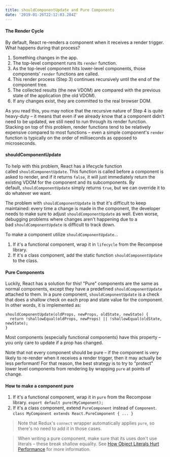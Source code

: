```yaml
---
title: shouldComponentUpdate and Pure Components
date: '2019-01-26T22:12:03.284Z'
---
```


#### The Render Cycle
By default, React re-renders a component when it receives a render trigger. What happens during that process?

1. Something changes in the app.
2. The top-level component runs its `render` function.
3. As the top-level component hits lower-level components, those components' `render` functions are called.
4. This render process (Step 3) continues recursively until the end of the component tree.
5. The collected results (the new VDOM) are compared with the previous state of the application (the old VDOM).
6. If any changes exist, they are committed to the real browser DOM.

As you read this, you may notice that the recursive nature of Step 4 is quite heavy-duty – it means that even if we already know that a component didn't need to be updated, we still need to run through its render function. Stacking on top of this problem, render functions tend to be relatively expensive compared to most functions – even a simple component's `render` function is typically on the order of milliseconds as opposed to microseconds.

#### shouldComponentUpdate
To help with this problem, React has a lifecycle function called `shouldComponentUpdate`. This function is called before a component is asked to render, and if it returns `false`, it will just immediately return the existing VDOM for the component and its subcomponents. By default, `shouldComponentUpdate` simply returns `true`, but we can override it to do whatever we want.

The problem with `shouldComponentUpdate` is that it's difficult to keep maintained: every time a change is made in the component, the developer needs to make sure to adjust `shouldComponentUpdate` as well. Even worse, debugging problems where changes aren't happening due to a bad `shouldComponentUpdate` is difficult to track down.

To make a component utilize `shouldComponentUpdate`...
1. If it's a functional component, wrap it in `lifecycle` from the Recompose library.
2. If it's a class component, add the static function `shouldComponentUpdate` to the class.

#### Pure Components
Luckily, React has a solution for this! "Pure" components are the same as normal components, except they have a predefined `shouldComponentUpdate` attached to them. In a pure component, `shouldComponentUpdate` is a check that does a shallow check on each prop and state value for the component. In other words, it is implemented as:
```
shouldComponentUpdate(oldProps, newProps, oldState, newState) {
  return !shallowEqual(oldProps, newProps) || !shallowEqual(oldState, newState);
}
```

Most components (especially functional components) have this property – you only care to update if a prop has changed.

Note that not every component should be pure – if the component is very likely to re-render when it receives a render trigger, then it may actually be less performant! For that reason, the best strategy is to try to "protect" lower level components from rendering by wrapping `pure` at points of change.

#### How to make a component pure
1. If it's a functional component, wrap it in `pure` from the Recompose library.
`export default pure(MyComponent);`
2. If it's a class component, extend `PureComponent` instead of `Component`.  
`class MyComponent extends React.PureComponent { ... }`

> Note that Redux's `connect` wrapper automatically applies `pure`, so there's no need to add it in those cases.

> When writing a pure component, make sure that its uses don't use literals – these break shallow equality. See [How Object Literals Hurt Performance](/how-object-literals-hurt-performance) for more information.